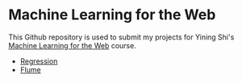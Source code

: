 # Machine Learning for the Web

This Github repository is used to submit my projects for Yining Shi's [Machine Learning for the Web](https://github.com/yining1023/machine-learning-for-the-web) course.

* [Regression](https://byjoohyunpark.github.io/regression-curve/)
* [Flume](https://byjoohyunpark.github.io/ml4w/flume)
